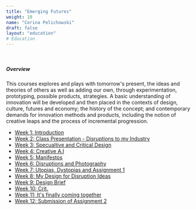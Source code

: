 ```yaml
---
title: "Emerging Futures"
weight: 10
name: "Corina Pelichowski"
draft: false
layout: "education"
# Education
---
```

<br>
<div class="container">
    <h5>Overview</h5>
    <p>
        This courses explores and plays with tomorrow's present, the ideas and theories of others as well as adding our own, through experimentation, prototyping, possible products, strategies. A basic understanding of innovation will be developed and then placed in the contexts of design, culture, futures and economy; the history of the concept; and contemporary demands for innovation methods and products, including the notion of creative leaps and the process of incremental progression.
    </p>
    <ul class="master-design-links">
         <a href="/travels"><li>Week 1: Introduction</li></a>
         <a href="/travels"><li>Week 2: Class Presentation - Disruptions to my Industry</li></a>
         <a href="/travels"><li>Week 3: Specualtive and Critical Design</li></a>
         <a href="/travels"><li>Week 4: Creative A.I</li></a>
         <a href="/travels"><li>Week 5: Manifestos</li></a>
         <a href="/travels"><li>Week 6: Disruptions and Photography</li></a>
         <a href="/travels"><li>Week 7: Utopias, Dystopias and Assignment 1</li></a>
         <a href="/travels"><li>Week 8: My Design for Disruption Ideas</li></a>
         <a href="/travels"><li>Week 9: Design Brief</li></a>
         <a href="/travels"><li>Week 10: Crit.</li></a>
         <a href="/travels"><li>Week 11: It's finally coming together</li></a>
         <a href="/travels"><li>Week 12: Submission of Assignment 2</li></a>
    </ul>
</div>